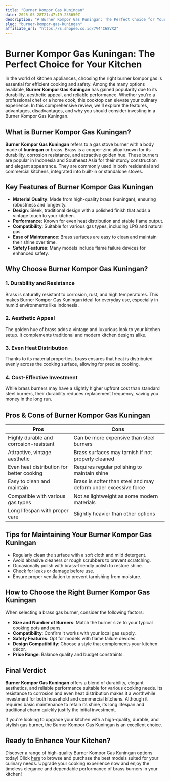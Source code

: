 ```yaml
---
title: "Burner Kompor Gas Kuningan"
date: 2025-05-28T21:47:19.235650Z
description: "# Burner Kompor Gas Kuningan: The Perfect Choice for Your Kitchen..."
slug: "burner-kompor-gas-kuningan"
affiliate_url: "https://s.shopee.co.id/7V44C68VX2"
---
```

# Burner Kompor Gas Kuningan: The Perfect Choice for Your Kitchen

In the world of kitchen appliances, choosing the right burner kompor gas is essential for efficient cooking and safety. Among the many options available, **Burner Kompor Gas Kuningan** has gained popularity due to its durability, aesthetic appeal, and reliable performance. Whether you're a professional chef or a home cook, this cooktop can elevate your culinary experience. In this comprehensive review, we'll explore the features, advantages, disadvantages, and why you should consider investing in a Burner Kompor Gas Kuningan.

## What is Burner Kompor Gas Kuningan?

**Burner Kompor Gas Kuningan** refers to a gas stove burner with a body made of **kuningan** or brass. Brass is a copper-zinc alloy known for its durability, corrosion resistance, and attractive golden hue. These burners are popular in Indonesia and Southeast Asia for their sturdy construction and elegant appearance. They are commonly used in both residential and commercial kitchens, integrated into built-in or standalone stoves.

## Key Features of Burner Kompor Gas Kuningan

- **Material Quality**: Made from high-quality brass (kuningan), ensuring robustness and longevity.
- **Design**: Sleek, traditional design with a polished finish that adds a vintage touch to your kitchen.
- **Performance**: Known for even heat distribution and stable flame output.
- **Compatibility**: Suitable for various gas types, including LPG and natural gas.
- **Ease of Maintenance**: Brass surfaces are easy to clean and maintain their shine over time.
- **Safety Features**: Many models include flame failure devices for enhanced safety.

## Why Choose Burner Kompor Gas Kuningan?

### 1. Durability and Resistance

Brass is naturally resistant to corrosion, rust, and high temperatures. This makes Burner Kompor Gas Kuningan ideal for everyday use, especially in humid environments like Indonesia.

### 2. Aesthetic Appeal

The golden hue of brass adds a vintage and luxurious look to your kitchen setup. It complements traditional and modern kitchen designs alike.

### 3. Even Heat Distribution

Thanks to its material properties, brass ensures that heat is distributed evenly across the cooking surface, allowing for precise cooking.

### 4. Cost-Effective Investment

While brass burners may have a slightly higher upfront cost than standard steel burners, their durability reduces replacement frequency, saving you money in the long run.

## Pros & Cons of Burner Kompor Gas Kuningan

| **Pros** | **Cons** |
|------------|--------------|
| Highly durable and corrosion-resistant | Can be more expensive than steel burners |
| Attractive, vintage aesthetic | Brass surfaces may tarnish if not properly cleaned |
| Even heat distribution for better cooking | Requires regular polishing to maintain shine |
| Easy to clean and maintain | Brass is softer than steel and may deform under excessive force |
| Compatible with various gas types | Not as lightweight as some modern materials |
| Long lifespan with proper care | Slightly heavier than other options |

## Tips for Maintaining Your Burner Kompor Gas Kuningan

- Regularly clean the surface with a soft cloth and mild detergent.
- Avoid abrasive cleaners or rough scrubbers to prevent scratching.
- Occasionally polish with brass-friendly polish to restore shine.
- Check for leaks or damage before use.
- Ensure proper ventilation to prevent tarnishing from moisture.

## How to Choose the Right Burner Kompor Gas Kuningan

When selecting a brass gas burner, consider the following factors:

- **Size and Number of Burners**: Match the burner size to your typical cooking pots and pans.
- **Compatibility**: Confirm it works with your local gas supply.
- **Safety Features**: Opt for models with flame failure devices.
- **Design Compatibility**: Choose a style that complements your kitchen décor.
- **Price Range**: Balance quality and budget constraints.

## Final Verdict

**Burner Kompor Gas Kuningan** offers a blend of durability, elegant aesthetics, and reliable performance suitable for various cooking needs. Its resistance to corrosion and even heat distribution makes it a worthwhile investment for both household and commercial kitchens. Although it requires basic maintenance to retain its shine, its long lifespan and traditional charm quickly justify the initial investment.

If you're looking to upgrade your kitchen with a high-quality, durable, and stylish gas burner, the Burner Kompor Gas Kuningan is an excellent choice.

## Ready to Enhance Your Kitchen?

Discover a range of high-quality Burner Kompor Gas Kuningan options today! Click [here](https://s.shopee.co.id/7V44C68VX2) to browse and purchase the best models suited for your culinary needs. Upgrade your cooking experience now and enjoy the timeless elegance and dependable performance of brass burners in your kitchen!